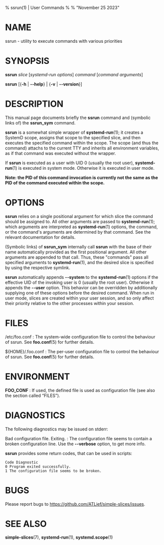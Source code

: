 % ssrun(1) | User Commands
%
% "November 25 2023"

# NAME

ssrun - utility to execute commands with various priorities

# SYNOPSIS

**ssrun** _slice_ [_systemd-run options_] _command_ [_command arguments_]

**ssrun** [{**-h** | **\-\-help**} | {**-v** | **\-\-version**}]

# DESCRIPTION

This manual page documents briefly the **ssrun** command and (symbolic links of) the **ssrun_sym** command.

**ssrun** is a somewhat simple wrapper of **systemd-run**(1); it creates a SystemD scope, assigns that scope to the specified slice, and then executes the specified command within the scope. The scope (and thus the command) attachs to the current TTY and inherits all environment variables, as if that command was executed without the wrapper.

If **ssrun** is executed as a user with UID 0 (usually the root user), **systemd-run**(1) is executed in system mode. Otherwise it is executed in user mode.

**Note: the PID of this command invocation is currently not the same as the PID of the command executed within the scope.**

# OPTIONS

**ssrun** relies on a single positional argument for which slice the command should be assigned to. All other arguments are passed to **systemd-run**(1); which arguments are interpreted as **systemd-run**(1) options, the command, or the command's arguments are determined by that command. See the relevant documentation for details.

(Symbolic links) of **ssrun_sym** internally call **ssrun** with the base of their name automatically provided as the first positional argument. All other arguments are appended to that call. Thus, these "commands" pass all specified arguments to **systemd-run**(1), and the desired slice is specified by using the respective symlink.

**ssrun** automatically appends **\-\-system** to the **systemd-run**(1) options if the effective UID of the invoking user is 0 (usually the root user). Otherwise it appends the **\-\-user** option. This behavior can be overridden by additionally supplying one of these options before the desired command. When run in user mode, slices are created within your user session, and so only affect their priority relative to the other processes within your session.

# FILES

/etc/foo.conf
:   The system-wide configuration file to control the behaviour of
    ssrun. See **foo.conf**(5) for further details.

${HOME}/.foo.conf
:   The per-user configuration file to control the behaviour of
    ssrun. See **foo.conf**(5) for further details.

# ENVIRONMENT

**FOO_CONF**
:   If used, the defined file is used as configuration file (see also
    the section called “FILES”).

# DIAGNOSTICS

The following diagnostics may be issued on stderr:

Bad configuration file. Exiting.
:   The configuration file seems to contain a broken configuration
    line. Use the **\-\-verbose** option, to get more info.

**ssrun** provides some return codes, that can be used in scripts:

    Code Diagnostic
    0 Program exited successfully.
    1 The configuration file seems to be broken.

# BUGS

Please report bugs to https://github.com/ATLief/simple-slices/issues.

# SEE ALSO

**simple-slices**(7), **systemd-run**(1), **systemd.scope**(1)

